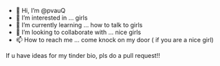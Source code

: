 - 👋 Hi, I’m @pvauQ
- 👀 I’m interested in ... girls
- 🌱 I’m currently learning ... how to talk to girls
- 💞️ I’m looking to collaborate with ... nice girls
- 📫 How to reach me ... come knock on my door ( if you are a nice girl)

If u have ideas for my tinder bio, pls do a pull request!!

<!---
pvauQ/pvauQ is a ✨ special ✨ repository because its `README.md` (this file) appears on your GitHub profile.
You can click the Preview link to take a look at your changes.
--->
